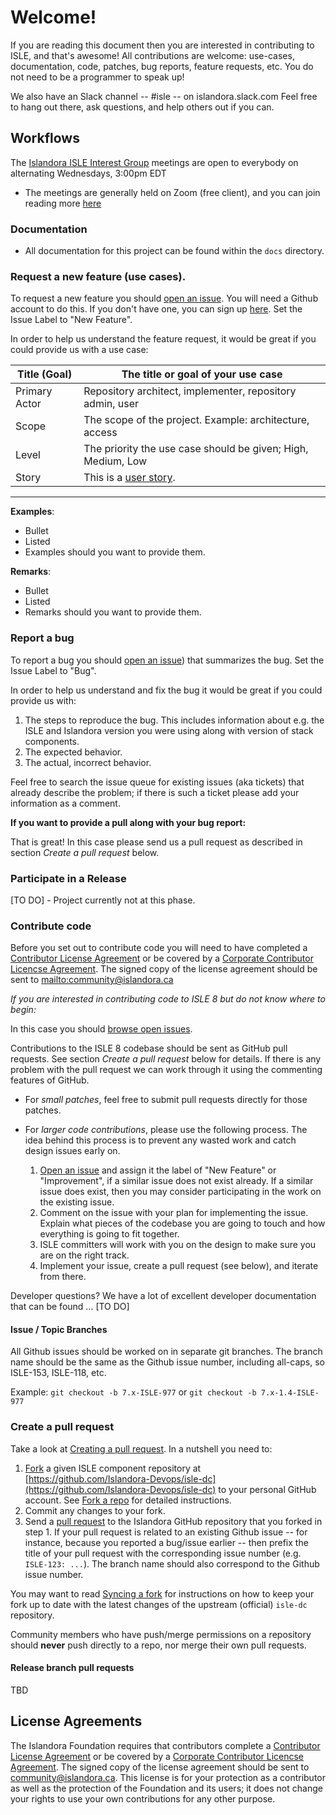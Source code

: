 # Welcome!

If you are reading this document then you are interested in contributing to ISLE, and that's awesome! All contributions are welcome: use-cases, documentation, code, patches, bug reports, feature requests, etc. You do not need to be a programmer to speak up!

We also have an Slack channel -- #isle -- on islandora.slack.com Feel free to hang out there, ask questions, and help others out if you can.

## Workflows

The [Islandora ISLE Interest Group](https://github.com/islandora-interest-groups/Islandora-ISLE-Interest-Group) meetings are open to everybody on alternating Wednesdays, 3:00pm EDT 
  * The meetings are generally held on Zoom (free client), and you can join reading more [here](https://github.com/islandora-interest-groups/Islandora-ISLE-Interest-Group/#how-to-join)

### Documentation

* All documentation for this project can be found within the `docs` directory.

### Request a new feature (use cases).

To request a new feature you should [open an issue](https://github.com/Islandora-Devops/isle-dc/issues). You will need a Github account to do this. If you don't have one, you can sign up [here](https://github.com). Set the Issue Label to "New Feature".

In order to help us understand the feature request, it would be great if you could provide us with a use case:

| Title (Goal)  | The title or goal of your use case                            |
--------------- |------------------------------------                           |
| Primary Actor | Repository architect, implementer, repository admin, user     |
| Scope         | The scope of the project. Example: architecture, access       |
| Level         | The priority the use case should be given; High, Medium, Low  |
| Story         | This is a [user story](http://en.wikipedia.org/wiki/User_story).


***

**Examples**:
* Bullet
* Listed
* Examples should you want to provide them.

**Remarks**:
* Bullet
* Listed
* Remarks should you want to provide them.

### Report a bug

To report a bug you should [open an issue](https://github.com/Islandora-Devops/isle-dc/issues)) that summarizes the bug. Set the Issue Label to "Bug".

In order to help us understand and fix the bug it would be great if you could provide us with:

1. The steps to reproduce the bug. This includes information about e.g. the ISLE and Islandora version you were using along with version of stack components.
2. The expected behavior.
3. The actual, incorrect behavior.

Feel free to search the issue queue for existing issues (aka tickets) that already describe the problem; if there is such a ticket please add your information as a comment.

**If you want to provide a pull along with your bug report:**

That is great! In this case please send us a pull request as described in section _Create a pull request_ below.

### Participate in a Release

[TO DO] - Project currently not at this phase.

### Contribute code

Before you set out to contribute code you will need to have completed a [Contributor License Agreement](http://islandora.ca/sites/default/files/islandora_cla.pdf) or be covered by a [Corporate Contributor Licencse Agreement](http://islandora.ca/sites/default/files/islandora_ccla.pdf). The signed copy of the license agreement should be sent to <mailto:community@islandora.ca>

_If you are interested in contributing code to ISLE 8 but do not know where to begin:_

In this case you should [browse open issues](https://github.com/Islandora-Devops/isle-dc/issues).

Contributions to the ISLE 8 codebase should be sent as GitHub pull requests. See section _Create a pull request_ below for details. If there is any problem with the pull request we can work through it using the commenting features of GitHub.

* For _small patches_, feel free to submit pull requests directly for those patches.
* For _larger code contributions_, please use the following process. The idea behind this process is to prevent any wasted work and catch design issues early on.

    1. [Open an issue](https://github.com/Islandora-Devops/isle-dc/issues) and assign it the label of "New Feature" or "Improvement", if a similar issue does not exist already. If a similar issue does exist, then you may consider participating in the work on the existing issue.
    2. Comment on the issue with your plan for implementing the issue. Explain what pieces of the codebase you are going to touch and how everything is going to fit together.
    3. ISLE committers will work with you on the design to make sure you are on the right track.
    4. Implement your issue, create a pull request (see below), and iterate from there.

Developer questions? We have a lot of excellent developer documentation that can be found ... [TO DO]

#### Issue / Topic Branches

All Github issues should be worked on in separate git branches. The branch name should be the same as the Github issue number, including all-caps, so ISLE-153, ISLE-118, etc.

Example: `git checkout -b 7.x-ISLE-977` or `git checkout -b 7.x-1.4-ISLE-977`


### Create a pull request

Take a look at [Creating a pull request](https://help.github.com/articles/creating-a-pull-request). In a nutshell you
need to:

1. [Fork](https://help.github.com/articles/fork-a-repo) a given ISLE component repository at [https://github.com/Islandora-Devops/isle-dc](https://github.com/Islandora-Devops/isle-dc) to your personal GitHub account. See [Fork a repo](https://help.github.com/articles/fork-a-repo) for detailed instructions.
2. Commit any changes to your fork.
3. Send a [pull request](https://help.github.com/articles/creating-a-pull-request) to the Islandora GitHub repository that you forked in step 1. If your pull request is related to an existing Github issue -- for instance, because you reported a bug/issue earlier -- then prefix the title of your pull request with the corresponding issue number (e.g. `ISLE-123: ...`). The branch name should also correspond to the Github issue number.

You may want to read [Syncing a fork](https://help.github.com/articles/syncing-a-fork) for instructions on how to keep your fork up to date with the latest changes of the upstream (official) `isle-dc` repository.

Community members who have push/merge permissions on a repository should **never** push directly to a repo, nor merge their own pull requests.

#### Release branch pull requests

TBD

## License Agreements

The Islandora Foundation requires that contributors complete a [Contributor License Agreement](http://islandora.ca/sites/default/files/islandora_cla.pdf) or be covered by a [Corporate Contributor Licencse Agreement](http://islandora.ca/sites/default/files/islandora_ccla.pdf). The signed copy of the license agreement should be sent to <a href="mailto:community@islandora.ca?Subject=Contributor%20License%20Agreement" target="_top">community@islandora.ca</a>. This license is for your protection as a contributor as well as the protection of the Foundation and its users; it does not change your rights to use your own contributions for any other purpose.